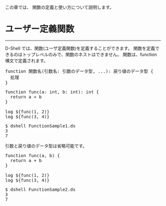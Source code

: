 この章では、 関数の定義と使い方について説明します。  

# ユーザー定義関数
***
D-Shell では、関数(ユーザ定義関数)を定義することができます。
関数を定義できるのはトップレベルのみで、関数のネストはできません。
関数は、function 構文で定義されます。 
<pre>
function 関数名(引数名: 引数のデータ型, ...): 戻り値のデータ型 {
  処理
}
</pre>

<pre class="nums:true toolbar:1 plain:true lang:scala highlight:0 decode:true " title="サンプル: FunctionSample1.ds" >
function func(a: int, b: int): int {
  return a + b
}

log ${func(1, 2)}
log ${func(3, 4)}
</pre>

<pre class="toolbar:1" title="実行例">
$ dshell FunctionSample1.ds
3
7
</pre>

引数と戻り値のデータ型は省略可能です。  

<pre class="nums:true toolbar:1 plain:true lang:scala highlight:0 decode:true " title="サンプル: FunctionSample2.ds" >
function func(a, b) {
  return a + b
}

log ${func(1, 2)}
log ${func(3, 4)}
</pre>

<pre class="toolbar:1" title="実行例">
$ dshell FunctionSample2.ds
3
7
</pre>
